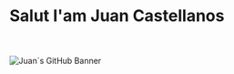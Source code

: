 # Salut I'am Juan Castellanos
<br>
<br>
<img src="https://i.postimg.cc/W18n0x0M/readmelogo.jpg" alt="Juan´s GitHub Banner" style="max-width: 100%;">
